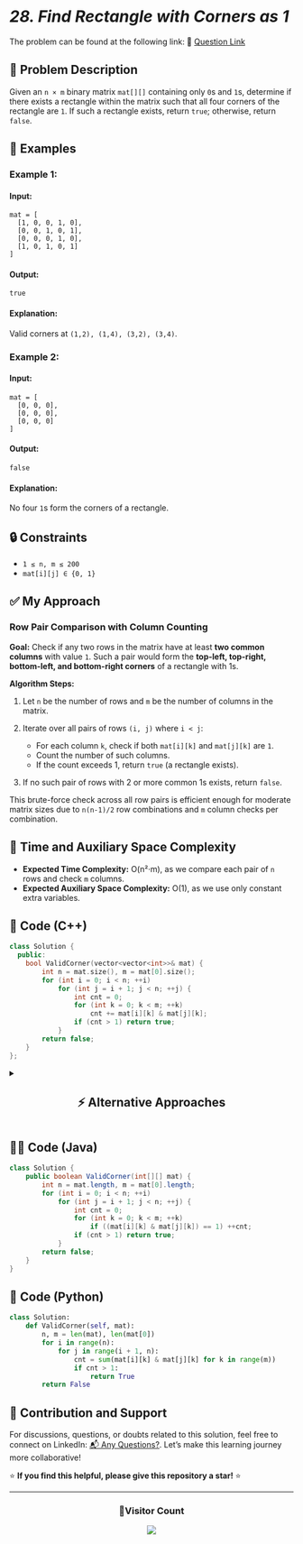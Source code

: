 # *28. Find Rectangle with Corners as 1*

The problem can be found at the following link: 🔗 [Question Link](https://www.geeksforgeeks.org/problems/find-rectangle-with-corners-as-1--141631/1)


## **🧩 Problem Description**

Given an `n × m` binary matrix `mat[][]` containing only `0`s and `1`s, determine if there exists a rectangle within the matrix such that all four corners of the rectangle are `1`. If such a rectangle exists, return `true`; otherwise, return `false`.


## **📘 Examples**

### **Example 1:**

#### **Input:**

```
mat = [
  [1, 0, 0, 1, 0],
  [0, 0, 1, 0, 1],
  [0, 0, 0, 1, 0], 
  [1, 0, 1, 0, 1]
]
```

#### **Output:**

`true`

#### **Explanation:**

Valid corners at `(1,2), (1,4), (3,2), (3,4)`.

### **Example 2:**

#### **Input:**

```
mat = [
  [0, 0, 0],
  [0, 0, 0],
  [0, 0, 0]
]
```

#### **Output:**

`false`

#### **Explanation:**

No four `1`s form the corners of a rectangle.


## **🔒 Constraints**

* `1 ≤ n, m ≤ 200`
* `mat[i][j] ∈ {0, 1}`
  


## **✅ My Approach**

### **Row Pair Comparison with Column Counting**

**Goal:**
Check if any two rows in the matrix have at least **two common columns** with value `1`. Such a pair would form the **top-left, top-right, bottom-left, and bottom-right corners** of a rectangle with 1s.

**Algorithm Steps:**

1. Let `n` be the number of rows and `m` be the number of columns in the matrix.
2. Iterate over all pairs of rows `(i, j)` where `i < j`:

   * For each column `k`, check if both `mat[i][k]` and `mat[j][k]` are `1`.
   * Count the number of such columns.
   * If the count exceeds 1, return `true` (a rectangle exists).
3. If no such pair of rows with 2 or more common 1s exists, return `false`.

This brute-force check across all row pairs is efficient enough for moderate matrix sizes due to `n(n-1)/2` row combinations and `m` column checks per combination.


## **🧮 Time and Auxiliary Space Complexity**

* **Expected Time Complexity:** O(n²·m), as we compare each pair of `n` rows and check `m` columns.
* **Expected Auxiliary Space Complexity:** O(1), as we use only constant extra variables.


## **🧠 Code (C++)**

```cpp
class Solution {
  public:
    bool ValidCorner(vector<vector<int>>& mat) {
        int n = mat.size(), m = mat[0].size();
        for (int i = 0; i < n; ++i)
            for (int j = i + 1; j < n; ++j) {
                int cnt = 0;
                for (int k = 0; k < m; ++k)
                    cnt += mat[i][k] & mat[j][k];
                if (cnt > 1) return true;
            }
        return false;
    }
};
```


<details>
<summary><h2 align="center">⚡ Alternative Approaches</h2></summary>


## 📊 **2️⃣ Bitset Intersection (Fast for Sparse Matrices)**

### **Algorithm Steps:**

1. Convert each row to a `bitset` of size `m`.
2. For each pair of rows, compute `bitset[i] & bitset[j]`.
3. If the result has `.count() > 1`, a rectangle exists.

```cpp
class Solution {
  public:
    bool ValidCorner(vector<vector<int>>& mat) {
        int n = mat.size(), m = mat[0].size();
        vector<bitset<1000>> bs(n);
        for (int i = 0; i < n; ++i)
            for (int j = 0; j < m; ++j)
                if (mat[i][j]) bs[i].set(j);
        for (int i = 0; i < n; ++i)
            for (int j = i + 1; j < n; ++j)
                if ((bs[i] & bs[j]).count() > 1) return true;
        return false;
    }
};
```

### ✅ **Why This Works Well?**

* Uses hardware-optimized operations for fast intersection.
* Best when `m` is large and rows are sparse.

#### 📝 **Complexity Analysis:**

* **Time:** O(n²·(m/64))
* **Space:** O(n·m/64) for storing bitsets


## 📊 **3️⃣ Column-Pair Counting (Best for Dense Rows)**

### **Algorithm Steps:**

1. For each row, collect all `1`-column indices.
2. For every pair of columns `(a,b)` in that row, encode a 64-bit key: `(a<<32)|b`.
3. Use a map to count how often each column pair appears.
4. If any pair appears in more than 1 row → rectangle exists.

```cpp
class Solution {
  public:
    bool ValidCorner(vector<vector<int>>& mat) {
        int m = mat[0].size();
        unordered_map<long long, int> count;
        for (auto& row : mat) {
            vector<int> ones;
            for (int j = 0; j < m; ++j)
                if (row[j]) ones.push_back(j);
            for (int a = 0; a < ones.size(); ++a)
                for (int b = a + 1; b < ones.size(); ++b) {
                    long long key = ((long long)ones[a] << 32) | ones[b];
                    if (++count[key] > 1) return true;
                }
        }
        return false;
    }
};
```

### ✅ **Why This Works Well?**

* Converts the 2D problem to a 1D hash-detection task.
* Early exit when duplicate column-pairs found.

#### 📝 **Complexity Analysis:**

* **Time:** O(n·k²) where `k` is average number of 1s per row.
* **Space:** O(n·k²) for the map


## 🆚 **Comparison of Approaches**

| **Approach**            | ⏱️ **Time**     | 🗂️ **Space** | ✅ **Pros**                          | ⚠️ **Cons**                       |
| ----------------------- | --------------- | ------------- | ----------------------------------- | --------------------------------- |
| ▶️ Row Pair & Column Count | 🔸 O(n²·m)      | 🟢 O(1)       | Simple and intuitive                | Slow for large `n`                |
| 🧮 Bitset Intersection     | 🟢 O(n²·(m/64)) | 🟡 O(n·m/64)  | Fast with sparse rows, scalable     | Needs `bitset` and fixed size     |
| 🔗 Column Pair Map         | 🟢 O(n·k²)      | 🟡 O(n·k²)    | Best for sparse 1s, fast hash check | Costly if rows are densely filled |

### ✅ **Best Choice?**

| **Scenario**                | **Recommended Approach** |
| --------------------------- | ------------------------ |
| 🏆 Matrix is small or simple   | 🥇 Row Comparison        |
| 📏 Large `m` with sparse `1`s  | 🥈 Bitset Intersection   |
| ⚙️ Large matrix with many rows | 🥉 Column Pair Mapping   |

</details>


## **🧑‍💻 Code (Java)**

```java
class Solution {
    public boolean ValidCorner(int[][] mat) {
        int n = mat.length, m = mat[0].length;
        for (int i = 0; i < n; ++i)
            for (int j = i + 1; j < n; ++j) {
                int cnt = 0;
                for (int k = 0; k < m; ++k)
                    if ((mat[i][k] & mat[j][k]) == 1) ++cnt;
                if (cnt > 1) return true;
            }
        return false;
    }
}
```


## **🐍 Code (Python)**

```python
class Solution:
    def ValidCorner(self, mat):
        n, m = len(mat), len(mat[0])
        for i in range(n):
            for j in range(i + 1, n):
                cnt = sum(mat[i][k] & mat[j][k] for k in range(m))
                if cnt > 1:
                    return True
        return False
```


## 🧠 Contribution and Support

For discussions, questions, or doubts related to this solution, feel free to connect on LinkedIn: [📬 Any Questions?](https://www.linkedin.com/in/patel-hetkumar-sandipbhai-8b110525a/). Let’s make this learning journey more collaborative!

⭐ **If you find this helpful, please give this repository a star!** ⭐

--- 

<div align="center">
  <h3><b>📍Visitor Count</b></h3>
</div>

<p align="center">
  <img src="https://profile-counter.glitch.me/Hunterdii/count.svg" />
</p>
